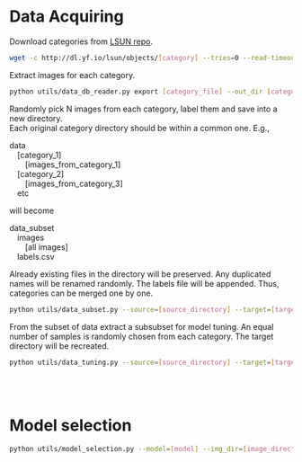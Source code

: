# Data Acquiring

Download categories from [LSUN repo](http://dl.yf.io/lsun/objects/).

```bash
wget -c http://dl.yf.io/lsun/objects/[category] --tries=0 --read-timeout=20 --retry-connrefused --waitretry=1
```

Extract images for each category.

```bash
python utils/data_db_reader.py export [category_file] --out_dir [category_directory_extracted] --flat
```

Randomly pick N images from each category, label them and save into a new directory.<br/>
Each original category directory should be within a common one. E.g.,<br/>

data<br/>
&emsp;[category_1]<br/>
&emsp;&emsp;[images_from_category_1]<br/>
&emsp;[category_2]<br/>
&emsp;&emsp;[images_from_category_3]<br/>
&emsp;etc<br/>

will become<br/>

data_subset<br/>
&emsp;images<br/>
&emsp;&emsp;[all images]<br/>
&emsp;labels.csv<br/>

Already existing files in the directory will be preserved. Any duplicated names will be renamed randomly. The labels file will be appended. Thus, categories can be merged one by one.

```bash
python utils/data_subset.py --source=[source_directory] --target=[target_directory] --selected=[number_of_images_per_category] --seed=[random_seed]
```

From the subset of data extract a subsubset for model tuning. An equal number of samples is randomly chosen from each category. The target directory will be recreated.

```bash
python utils/data_tuning.py --source=[source_directory] --target=[target_directory] --selected=[number_of_images_per_category] --seed=[random_seed]
```

<br/>
<br/>

# Model selection

```bash
python utils/model_selection.py --model=[model] --img_dir=[image_directory] --labels_file=[labels_file_path] --seed=[random_seed]
```